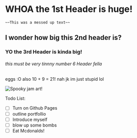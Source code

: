 # WHOA the 1st Header is huge!
	~~This was a messed up text~~
## I wonder how big this 2nd header is?
### YO the 3rd Header is kinda big!
###### this must be very tinnny number 6 Header fella
eggs :O also 10 + 9 = 21! nah jk im just stupid lol

![Spooky jam art!](https://cdna.artstation.com/p/assets/images/images/051/697/896/original/renee-nejo-gif-animation-002.gif?1657938886)

Todo List:
- [ ] Turn on Github Pages
- [ ] outline portfollio
- [ ] Introduce myself
- [ ] blow up some bombs
- [ ] Eat Mcdonalds!
